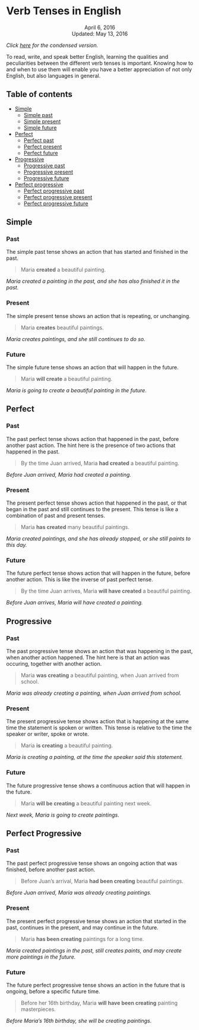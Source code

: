 Verb Tenses in English
======================

<center>April 6, 2016</center>
<center>Updated: May 13, 2016</center>

*Click [here](verb-tenses-condensed.html) for the condensed version.*

To read, write, and speak better English, learning the qualities and
peculiarities between the different verb tenses is important. Knowing
how to and when to use them will enable you have a better appreciation
of not only English, but also languages in general.

## Table of contents

* [Simple](#simple)
  - [Simple past](#simplepast)
  - [Simple present](#simplepresent)
  - [Simple future](#simplefuture)
* [Perfect](#perf)
  - [Perfect past](#perfpast)
  - [Perfect present](#perfpresent)
  - [Perfect future](#perffuture)
* [Progressive](#prog)
  - [Progressive past](#progpast)
  - [Progressive present](#progpresent)
  - [Progressive future](#progfuture)
* [Perfect progressive](#perfprog)
  - [Perfect progressive past](#perfprogpast)
  - [Perfect progressive present](#perfprogpresent)
  - [Perfect progressive future](#perfprogfuture)


## Simple <a name="simple"></a>

### Past <a name="simplepast"></a>

The simple past tense shows an action that has started and finished in
the past.

> Maria __created__ a beautiful painting.

*Maria created a painting in the past, and she has also finished it in the past.*

### Present <a name="simplepresent"></a>

The simple present tense shows an action that is repeating, or
unchanging.

> Maria __creates__ beautiful paintings.

*Maria creates paintings, and she still continues to do so.*

### Future <a name="simplefuture"></a>

The simple future tense shows an action that will happen in the future.

> Maria __will create__ a beautiful painting.

*Maria is going to create a beautiful painting in the future.*


## Perfect <a name="perf"></a>

### Past <a name="perfpast"></a>

The past perfect tense shows action that happened in the past, before
another past action. The hint here is the presence of two actions that
happened in the past.

> By the time Juan arrived, Maria __had created__ a beautiful painting.

*Before Juan arrived, Maria had created a painting.*

### Present <a name="perfpresent"></a>

The present perfect tense shows action that happened in the past, or
that began in the past and still continues to the present. This tense
is like a combination of past and present tenses.

> Maria __has created__ many beautiful paintings.

*Maria created paintings, and she has already stopped, or she still paints to this day.*

### Future <a name="perffuture"></a>

The future perfect tense shows action that will happen in the future,
before another action. This is like the inverse of past perfect tense.

> By the time Juan arrives, Maria __will have created__ a beautiful painting.

*Before Juan arrives, Maria will have created a painting.*


## Progressive <a name="prog"></a>

### Past <a name="progpast"></a>

The past progressive tense shows an action that was happening in the
past, when another action happened. The hint here is that an action
was occuring, together with another action.

> Maria __was creating__ a beautiful painting, when Juan arrived from school.

*Maria was already creating a painting, when Juan arrived from school.*

### Present <a name="progpresent"></a>

The present progressive tense shows action that is happening at the
same time the statement is spoken or written. This tense is relative
to the time the speaker or writer, spoke or wrote.

> Maria __is creating__ a beautiful painting.

*Maria is creating a painting, at the time the speaker said this statement.*

### Future <a name="progfuture"></a>

The future progressive tense shows a continuous action that will
happen in the future.

> Maria __will be creating__ a beautiful painting next week.

*Next week, Maria is going to create paintings.*


## Perfect Progressive <a name="perfprog"></a>

### Past <a name="perfprogpast"></a>

The past perfect progressive tense shows an ongoing action that was
finished, before another past action.

> Before Juan’s arrival, Maria __had been creating__ beautiful paintings.

*Before Juan arrived, Maria was already creating paintings.*

### Present <a name="perfprogpresent"></a>

The present perfect progressive tense shows an action that started in
the past, continues in the present, and may continue in the future.

> Maria __has been creating__ paintings for a long time.

*Maria created paintings in the past, still creates paints, and may create more paintings in the future.*

### Future <a name="perfprogfuture"></a>

The future perfect progressive tense shows an action in the future
that is ongoing, before a specific future time.

> Before her 16th birthday, Maria __will have been creating__ painting masterpieces.

*Before Maria’s 16th birthday, she will be  creating paintings.*
